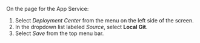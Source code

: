 On the page for the App Service:

1. Select *Deployment Center* from the menu on the left side of the screen.
1. In the dropdown list labeled *Source*, select **Local Git**.
1. Select *Save* from the top menu bar.
